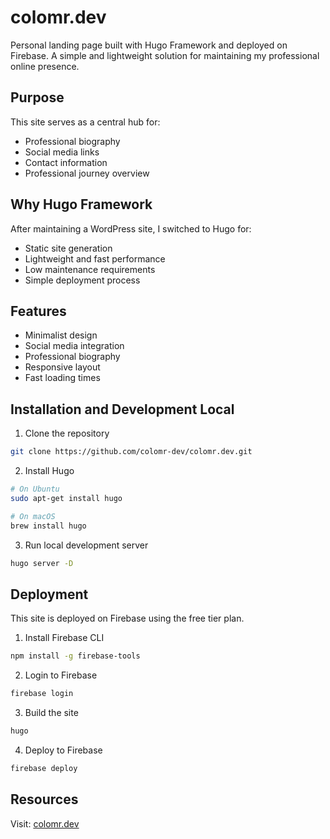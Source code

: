 # colomr.dev

Personal landing page built with Hugo Framework and deployed on Firebase. A simple and lightweight solution for maintaining my professional online presence.

## Purpose

This site serves as a central hub for:
- Professional biography
- Social media links
- Contact information
- Professional journey overview

## Why Hugo Framework

After maintaining a WordPress site, I switched to Hugo for:
- Static site generation
- Lightweight and fast performance
- Low maintenance requirements
- Simple deployment process

## Features

- Minimalist design
- Social media integration
- Professional biography
- Responsive layout
- Fast loading times

## Installation and Development Local

1. Clone the repository
```bash
git clone https://github.com/colomr-dev/colomr.dev.git
```

2. Install Hugo
```bash
# On Ubuntu
sudo apt-get install hugo

# On macOS
brew install hugo
```

3. Run local development server
```bash
hugo server -D
```

## Deployment

This site is deployed on Firebase using the free tier plan.

1. Install Firebase CLI
```bash
npm install -g firebase-tools
```

2. Login to Firebase
```bash
firebase login
```

3. Build the site
```bash
hugo
```

4. Deploy to Firebase
```bash
firebase deploy
```

## Resources

Visit: [colomr.dev](https://colomr.dev)
